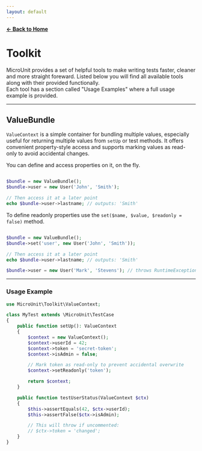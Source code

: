 ```yaml
---
layout: default
---
```


**[← Back to Home](index.md)**

# Toolkit

MicroUnit provides a set of helpful tools to make writing tests faster, cleaner and more straight foreward.
Listed below you will find all available tools along with their provided functionally.  
Each tool has a section called "Usage Examples" where a full usage example is provided.

---

## ValueBundle

`ValueContext` is a simple container for bundling multiple values, especially useful for returning multiple values from `setUp` or test methods. It offers convenient property-style access and supports marking values as read-only to avoid accidental changes.

You can define and access properties on it, on the fly.

```php

$bundle = new ValueBundle();
$bundle->user = new User('John', 'Smith');

// Then access it at a later point
echo $bundle->user->lastname; // outputs: 'Smith'
```

To define readonly properties use the `set($name, $value, $readonly = false)` method.

```php

$bundle = new ValueBundle();
$bundle->set('user', new User('John', 'Smith'));

// Then access it at a later point
echo $bundle->user->lastname; // outputs: 'Smith'

$bundle->user = new User('Mark', 'Stevens'); // throws RuntimeException
```

---

### Usage Example

```php
use MicroUnit\Toolkit\ValueContext;

class MyTest extends \MicroUnit\TestCase
{
    public function setUp(): ValueContext
    {
        $context = new ValueContext();
        $context->userId = 42;
        $context->token = 'secret-token';
        $context->isAdmin = false;

        // Mark token as read-only to prevent accidental overwrite
        $context->setReadonly('token');

        return $context;
    }

    public function testUserStatus(ValueContext $ctx)
    {
        $this->assertEquals(42, $ctx->userId);
        $this->assertFalse($ctx->isAdmin);

        // This will throw if uncommented:
        // $ctx->token = 'changed';
    }
}
```
